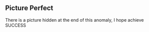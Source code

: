 Picture Perfect
---------------

There is a picture hidden at the end of this anomaly, I hope achieve SUCCESS
